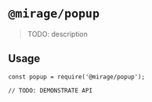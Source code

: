 # `@mirage/popup`

> TODO: description

## Usage

```
const popup = require('@mirage/popup');

// TODO: DEMONSTRATE API
```
